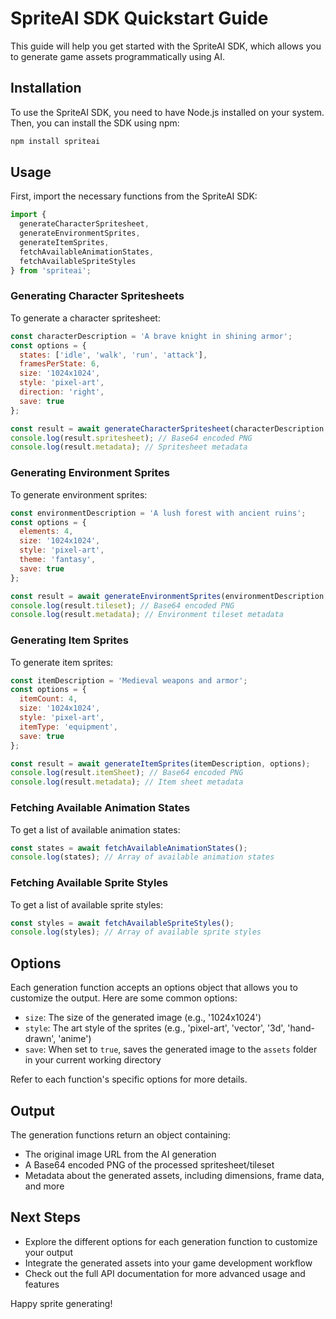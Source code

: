 # SpriteAI SDK Quickstart Guide

This guide will help you get started with the SpriteAI SDK, which allows you to generate game assets programmatically using AI.

## Installation

To use the SpriteAI SDK, you need to have Node.js installed on your system. Then, you can install the SDK using npm:

```bash
npm install spriteai
```

## Usage

First, import the necessary functions from the SpriteAI SDK:

```javascript
import { 
  generateCharacterSpritesheet, 
  generateEnvironmentSprites, 
  generateItemSprites, 
  fetchAvailableAnimationStates, 
  fetchAvailableSpriteStyles 
} from 'spriteai';
```

### Generating Character Spritesheets

To generate a character spritesheet:

```javascript
const characterDescription = 'A brave knight in shining armor';
const options = {
  states: ['idle', 'walk', 'run', 'attack'],
  framesPerState: 6,
  size: '1024x1024',
  style: 'pixel-art',
  direction: 'right',
  save: true
};

const result = await generateCharacterSpritesheet(characterDescription, options);
console.log(result.spritesheet); // Base64 encoded PNG
console.log(result.metadata); // Spritesheet metadata
```

### Generating Environment Sprites

To generate environment sprites:

```javascript
const environmentDescription = 'A lush forest with ancient ruins';
const options = {
  elements: 4,
  size: '1024x1024',
  style: 'pixel-art',
  theme: 'fantasy',
  save: true
};

const result = await generateEnvironmentSprites(environmentDescription, options);
console.log(result.tileset); // Base64 encoded PNG
console.log(result.metadata); // Environment tileset metadata
```

### Generating Item Sprites

To generate item sprites:

```javascript
const itemDescription = 'Medieval weapons and armor';
const options = {
  itemCount: 4,
  size: '1024x1024',
  style: 'pixel-art',
  itemType: 'equipment',
  save: true
};

const result = await generateItemSprites(itemDescription, options);
console.log(result.itemSheet); // Base64 encoded PNG
console.log(result.metadata); // Item sheet metadata
```

### Fetching Available Animation States

To get a list of available animation states:

```javascript
const states = await fetchAvailableAnimationStates();
console.log(states); // Array of available animation states
```

### Fetching Available Sprite Styles

To get a list of available sprite styles:

```javascript
const styles = await fetchAvailableSpriteStyles();
console.log(styles); // Array of available sprite styles
```

## Options

Each generation function accepts an options object that allows you to customize the output. Here are some common options:

- `size`: The size of the generated image (e.g., '1024x1024')
- `style`: The art style of the sprites (e.g., 'pixel-art', 'vector', '3d', 'hand-drawn', 'anime')
- `save`: When set to `true`, saves the generated image to the `assets` folder in your current working directory

Refer to each function's specific options for more details.

## Output

The generation functions return an object containing:

- The original image URL from the AI generation
- A Base64 encoded PNG of the processed spritesheet/tileset
- Metadata about the generated assets, including dimensions, frame data, and more

## Next Steps

- Explore the different options for each generation function to customize your output
- Integrate the generated assets into your game development workflow
- Check out the full API documentation for more advanced usage and features

Happy sprite generating!